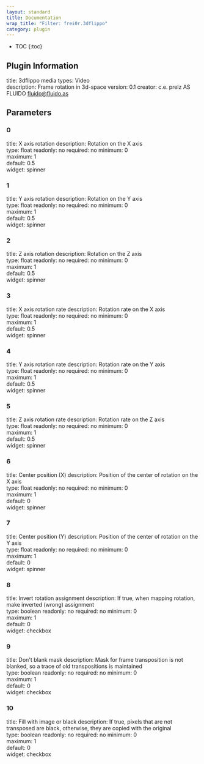 ```yaml
---
layout: standard
title: Documentation
wrap_title: "Filter: frei0r.3dflippo"
category: plugin
---
```

* TOC
{:toc}

## Plugin Information

title: 3dflippo
media types:
Video  
description: Frame rotation in 3d-space
version: 0.1
creator: c.e. prelz AS FLUIDO <fluido@fluido.as>

## Parameters

### 0

title: X axis rotation  description:
Rotation on the X axis  
type: float
readonly: no
required: no
minimum: 0  
maximum: 1  
default: 0.5  
widget: spinner  

### 1

title: Y axis rotation  description:
Rotation on the Y axis  
type: float
readonly: no
required: no
minimum: 0  
maximum: 1  
default: 0.5  
widget: spinner  

### 2

title: Z axis rotation  description:
Rotation on the Z axis  
type: float
readonly: no
required: no
minimum: 0  
maximum: 1  
default: 0.5  
widget: spinner  

### 3

title: X axis rotation rate  description:
Rotation rate on the X axis  
type: float
readonly: no
required: no
minimum: 0  
maximum: 1  
default: 0.5  
widget: spinner  

### 4

title: Y axis rotation rate  description:
Rotation rate on the Y axis  
type: float
readonly: no
required: no
minimum: 0  
maximum: 1  
default: 0.5  
widget: spinner  

### 5

title: Z axis rotation rate  description:
Rotation rate on the Z axis  
type: float
readonly: no
required: no
minimum: 0  
maximum: 1  
default: 0.5  
widget: spinner  

### 6

title: Center position (X)  description:
Position of the center of rotation on the X axis  
type: float
readonly: no
required: no
minimum: 0  
maximum: 1  
default: 0  
widget: spinner  

### 7

title: Center position (Y)  description:
Position of the center of rotation on the Y axis  
type: float
readonly: no
required: no
minimum: 0  
maximum: 1  
default: 0  
widget: spinner  

### 8

title: Invert rotation assignment  description:
If true, when mapping rotation, make inverted (wrong) assignment  
type: boolean
readonly: no
required: no
minimum: 0  
maximum: 1  
default: 0  
widget: checkbox  

### 9

title: Don't blank mask  description:
Mask for frame transposition is not blanked, so a trace of old transpositions is maintained  
type: boolean
readonly: no
required: no
minimum: 0  
maximum: 1  
default: 0  
widget: checkbox  

### 10

title: Fill with image or black  description:
If true, pixels that are not transposed are black, otherwise, they are copied with the original  
type: boolean
readonly: no
required: no
minimum: 0  
maximum: 1  
default: 0  
widget: checkbox  

